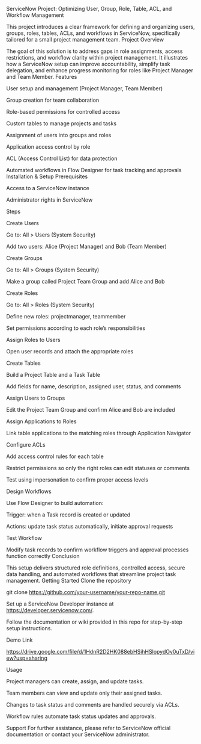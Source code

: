 ServiceNow Project: Optimizing User, Group, Role, Table, ACL, and Workflow Management

This project introduces a clear framework for defining and organizing users, groups, roles, tables, ACLs, and workflows in ServiceNow, specifically tailored for a small project management team.
Project Overview

The goal of this solution is to address gaps in role assignments, access restrictions, and workflow clarity within project management. It illustrates how a ServiceNow setup can improve accountability, simplify task delegation, and enhance progress monitoring for roles like Project Manager and Team Member.
Features

User setup and management (Project Manager, Team Member)

Group creation for team collaboration

Role-based permissions for controlled access

Custom tables to manage projects and tasks

Assignment of users into groups and roles

Application access control by role

ACL (Access Control List) for data protection

Automated workflows in Flow Designer for task tracking and approvals
Installation & Setup
Prerequisites

Access to a ServiceNow instance

Administrator rights in ServiceNow

Steps

Create Users

Go to: All > Users (System Security)

Add two users: Alice (Project Manager) and Bob (Team Member)

Create Groups

Go to: All > Groups (System Security)

Make a group called Project Team Group and add Alice and Bob

Create Roles

Go to: All > Roles (System Security)

Define new roles: projectmanager, teammember

Set permissions according to each role’s responsibilities

Assign Roles to Users

Open user records and attach the appropriate roles

Create Tables

Build a Project Table and a Task Table

Add fields for name, description, assigned user, status, and comments

Assign Users to Groups

Edit the Project Team Group and confirm Alice and Bob are included

Assign Applications to Roles

Link table applications to the matching roles through Application Navigator

Configure ACLs

Add access control rules for each table

Restrict permissions so only the right roles can edit statuses or comments

Test using impersonation to confirm proper access levels

Design Workflows

Use Flow Designer to build automation:

Trigger: when a Task record is created or updated

Actions: update task status automatically, initiate approval requests

Test Workflow

Modify task records to confirm workflow triggers and approval processes function correctly
Conclusion

This setup delivers structured role definitions, controlled access, secure data handling, and automated workflows that streamline project task management.
Getting Started Clone the repository

git clone https://github.com/your-username/your-repo-name.git

Set up a ServiceNow Developer instance at https://developer.servicenow.com/.

Follow the documentation or wiki provided in this repo for step-by-step setup instructions.

Demo Link

https://drive.google.com/file/d/1HdnR2D2HK088ebHSihHSlopydOv0uTxD/view?usp=sharing

Usage

Project managers can create, assign, and update tasks.

Team members can view and update only their assigned tasks.

Changes to task status and comments are handled securely via ACLs.

Workflow rules automate task status updates and approvals.

Support For further assistance, please refer to ServiceNow official documentation or contact your ServiceNow administrator.
